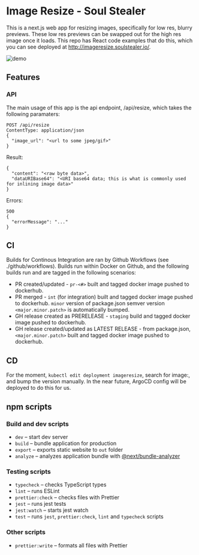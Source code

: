# Image Resize - Soul Stealer

This is a next.js web app for resizing images, specifically for low res, blurry previews. These low res previews can be swapped out for the high res image once it loads. This repo has React code examples that do this, which you can see deployed at http://imageresize.soulstealer.io/.

![demo](./doc/img/demo.gif)

## Features
### API
The main usage of this app is the api endpoint, /api/resize, which takes the following paramaters:

```
POST /api/resize
ContentType: application/json
{
  "image_url": "<url to some jpeg/gif>"
}
```
Result:
```
{
  "content": "<raw byte data>",
  "dataURIBase64": "<URI base64 data; this is what is commonly used for inlining image data>"
}
```
Errors: 
```
500
{
  "errorMessage": "..."
}
```

## CI
Builds for Continous Integration are ran by Github Workflows (see ./github/workflows). Builds run within Docker on Github, and the following builds run and are tagged in the following scenarios:

* PR created/updated - `pr-<#>` built and tagged docker image pushed to dockerhub.
* PR merged - `int` (for integration) built and tagged docker image pushed to dockerhub. `minor` version of package.json semver version `<major.minor.patch>` is automatically bumped.
* GH release created as PRERELEASE - `staging` build and tagged docker image pushed to dockerhub.
* GH release created/updated as LATEST RELEASE - from package.json, `<major.minor.patch>` built and tagged docker image pushed to dockerhub.

## CD
For the moment, `kubectl edit deployment imageresize`, search for image:, and bump the version manually. In the near future, ArgoCD config will be deployed to do this for us.

## npm scripts

### Build and dev scripts

- `dev` – start dev server
- `build` – bundle application for production
- `export` – exports static website to `out` folder
- `analyze` – analyzes application bundle with [@next/bundle-analyzer](https://www.npmjs.com/package/@next/bundle-analyzer)

### Testing scripts

- `typecheck` – checks TypeScript types
- `lint` – runs ESLint
- `prettier:check` – checks files with Prettier
- `jest` – runs jest tests
- `jest:watch` – starts jest watch
- `test` – runs `jest`, `prettier:check`, `lint` and `typecheck` scripts

### Other scripts

- `prettier:write` – formats all files with Prettier
